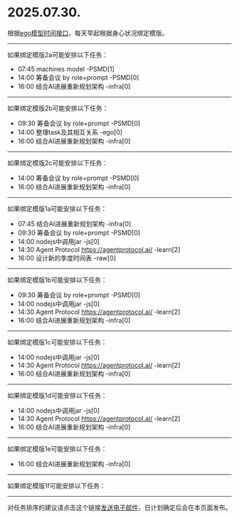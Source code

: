 # 2025.07.30.

根据[ego模型时间接口](https://gitee.com/hyg/blog/blob/master/timeflow.md)，每天早起根据身心状况绑定模版。

---
如果绑定模版2a可能安排以下任务：

- 07:45	machines model -PSMD[1]
- 14:00	筹备会议 by role+prompt -PSMD[0]
- 16:00	结合AI进展重新规划架构 -infra[0]

---
如果绑定模版2b可能安排以下任务：

- 09:30	筹备会议 by role+prompt -PSMD[0]
- 14:00	整理task及其相互关系 -ego[0]
- 16:00	结合AI进展重新规划架构 -infra[0]

---
如果绑定模版2c可能安排以下任务：

- 14:00	筹备会议 by role+prompt -PSMD[0]
- 16:00	结合AI进展重新规划架构 -infra[0]

---
如果绑定模版1a可能安排以下任务：

- 07:45	结合AI进展重新规划架构 -infra[0]
- 09:30	筹备会议 by role+prompt -PSMD[0]
- 14:00	nodejs中调用jar -js[0]
- 14:30	Agent Protocol https://agentprotocol.ai/ -learn[2]
- 16:00	设计新的季度时间表 -raw[0]

---
如果绑定模版1b可能安排以下任务：

- 09:30	筹备会议 by role+prompt -PSMD[0]
- 14:00	nodejs中调用jar -js[0]
- 14:30	Agent Protocol https://agentprotocol.ai/ -learn[2]
- 16:00	结合AI进展重新规划架构 -infra[0]

---
如果绑定模版1c可能安排以下任务：

- 14:00	nodejs中调用jar -js[0]
- 14:30	Agent Protocol https://agentprotocol.ai/ -learn[2]
- 16:00	结合AI进展重新规划架构 -infra[0]

---
如果绑定模版1d可能安排以下任务：

- 14:00	nodejs中调用jar -js[0]
- 14:30	Agent Protocol https://agentprotocol.ai/ -learn[2]
- 16:00	结合AI进展重新规划架构 -infra[0]

---
如果绑定模版1e可能安排以下任务：

- 16:00	结合AI进展重新规划架构 -infra[0]

---
如果绑定模版1f可能安排以下任务：


---
对任务排序的建议请点击这个链接<a href="mailto:huangyg@mars22.com?subject=关于2025.07.30.任务排序的建议&body=date: 2025.07.30.%0D%0Afile: ../../blog/release/time/d.20250730.md%0D%0A---请勿修改邮件主题及以上内容---%0D%0A">发送电子邮件</a>，日计划确定后会在本页面发布。